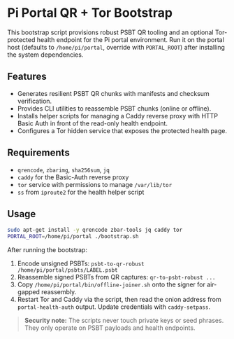 # Pi Portal QR + Tor Bootstrap

This bootstrap script provisions robust PSBT QR tooling and an optional
Tor-protected health endpoint for the Pi portal environment. Run it on the
portal host (defaults to `/home/pi/portal`, override with `PORTAL_ROOT`) after
installing the system dependencies.

## Features

- Generates resilient PSBT QR chunks with manifests and checksum verification.
- Provides CLI utilities to reassemble PSBT chunks (online or offline).
- Installs helper scripts for managing a Caddy reverse proxy with HTTP Basic
  Auth in front of the read-only health endpoint.
- Configures a Tor hidden service that exposes the protected health page.

## Requirements

- `qrencode`, `zbarimg`, `sha256sum`, `jq`
- `caddy` for the Basic-Auth reverse proxy
- `tor` service with permissions to manage `/var/lib/tor`
- `ss` from `iproute2` for the health helper script

## Usage

```bash
sudo apt-get install -y qrencode zbar-tools jq caddy tor
PORTAL_ROOT=/home/pi/portal ./bootstrap.sh
```

After running the bootstrap:

1. Encode unsigned PSBTs: `psbt-to-qr-robust /home/pi/portal/psbts/LABEL.psbt`
2. Reassemble signed PSBTs from QR captures: `qr-to-psbt-robust ...`
3. Copy `/home/pi/portal/bin/offline-joiner.sh` onto the signer for air-gapped
   reassembly.
4. Restart Tor and Caddy via the script, then read the onion address from
   `portal-health-auth` output. Update credentials with `caddy-setpass`.

> **Security note:** The scripts never touch private keys or seed phrases.
> They only operate on PSBT payloads and health endpoints.
